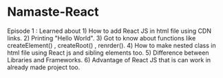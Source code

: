 # Namaste-React

Episode 1 : Learned about 1) How to add React JS in html file using CDN links. 
                          2) Printing "Hello World".
                          3) Got to know about functions like createElement() , createRoot() , renrder().
                          4) How to make nested class in html file using React js and sibling elements too.
                          5) Difference between Libraries and Frameworks.
                          6) Advantage of React JS that is can work in already made project too.
